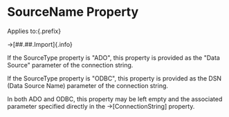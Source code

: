 # SourceName Property

Applies to:{.prefix}

→[##.##.Import]{.info}

If the SourceType property is "ADO", this property is provided as the "Data Source" parameter of
the connection string.

If the SourceType property is "ODBC", this property is provided as the DSN (Data Source Name)
parameter of the connection string.

In both ADO and ODBC, this property may be left empty and the associated parameter specified
directly in the →[ConnectionString] property.

